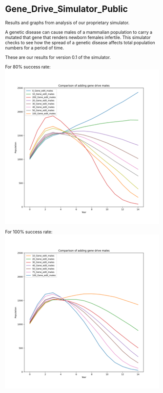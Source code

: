 # Gene_Drive_Simulator_Public
Results and graphs from analysis of our proprietary simulator.

A genetic disease can cause males of a mammalian population to carry a mutated that gene that renders newborn females infertile.
This simulator checks to see how the spread of a genetic disease affects total population numbers for a period of time.

These are our results for version 0.1 of the simulator.

For 80% success rate:
![](all_in_one_80.png)

For 100% success rate:
![](all_in_one_100.png)
